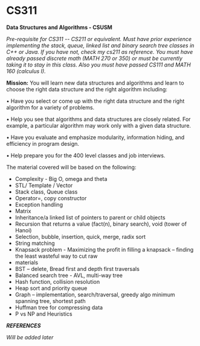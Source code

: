 # CS311
**Data Structures and Algorithms - CSUSM**

*Pre-requisite for CS311 -- CS211 or equivalent. Must have prior experience implementing the stack, queue, linked list and binary search
tree classes in C++ or Java. If you have not, check my cs211 as reference. You must have already passed discrete math (MATH 270 or
350) or must be currently taking it to stay in this class. Also you must have passed CS111 and MATH 160
(calculus I).*

**Mission:** You will learn new data structures and algorithms and learn to choose the right data structure and the right algorithm including: 

• Have you select or come up with the right data structure and the right algorithm for a variety of
problems.

• Help you see that algorithms and data structures are closely related. For example, a particular
algorithm may work only with a given data structure.

• Have you evaluate and emphasize modularity, information hiding, and efficiency in program design.

• Help prepare you for the 400 level classes and job interviews.

The material covered will be based on the following:
-  Complexity - Big O, omega and theta
-  STL/ Template / Vector
-  Stack class, Queue class
-  Operator=, copy constructor
-  Exception handling
-  Matrix
-  Inheritance/a linked list of pointers to parent or child objects
-  Recursion that returns a value (fact(n), binary search), void (tower of Hanoi)
-  Selection, bubble, insertion, quick, merge, radix sort
-  String matching
-  Knapsack problem - Maximizing the profit in filling a knapsack – finding the least wasteful way to cut raw
-  materials
-  BST – delete, Bread first and depth first traversals
-  Balanced search tree - AVL, multi-way tree
-  Hash function, collision resolution
-  Heap sort and priority queue
-  Graph – implementation, search/traversal, greedy algo minimum spanning tree, shortest path
-  Huffman tree for compressing data
-  P vs NP and Heuristics

***REFERENCES***

*Will be added later*
